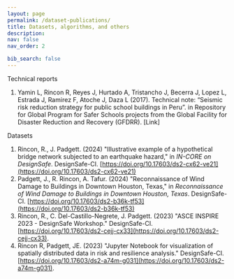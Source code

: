 ```yaml
---
layout: page
permalink: /dataset-publications/
title: Datasets, algorithms, and others
description: 
nav: false
nav_order: 2

bib_search: false
---
```


Technical reports
1.	Yamin L, Rincon R, Reyes J, Hurtado A, Tristancho J, Becerra J, Lopez L, Estrada J, Ramirez F, Atoche J, Daza L (2017). Technical note: “Seismic risk reduction strategy for public school buildings in Peru”. in Repository for Global Program for Safer Schools projects from the Global Facility for Disaster Reduction and Recovery (GFDRR). [Link]



Datasets
1.	Rincon, R., J. Padgett. (2024) "Illustrative example of a hypothetical bridge network subjected to an earthquake hazard," in _IN-CORE on DesignSafe_. DesignSafe-CI. [https://doi.org/10.17603/ds2-cx62-ve21](https://doi.org/10.17603/ds2-cx62-ve21)
1.	Padgett, J., R. Rincon, A. Tafur. (2024) "Reconnaissance of Wind Damage to Buildings in Downtown Houston, Texas," in _Reconnaissance of Wind Damage to Buildings in Downtown Houston, Texas_. DesignSafe-CI. [https://doi.org/10.17603/ds2-b36k-tf53](https://doi.org/10.17603/ds2-b36k-tf53) 
1.	Rincon, R., C. Del-Castillo-Negrete, J. Padgett. (2023) "ASCE INSPIRE 2023 - DesignSafe Workshop." DesignSafe-CI. [https://doi.org/10.17603/ds2-cejj-cx33](https://doi.org/10.17603/ds2-cejj-cx33).
1.	Rincon R, Padgett, JE. (2023) "Jupyter Notebook for visualization of spatially distributed data in risk and resilience analysis." DesignSafe-CI. [https://doi.org/10.17603/ds2-a74m-g031](https://doi.org/10.17603/ds2-a74m-g031).



